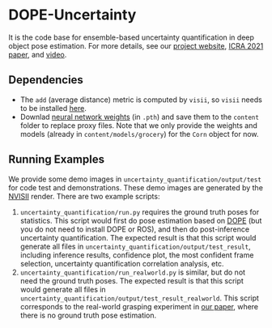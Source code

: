 # DOPE-Uncertainty

It is the code base for ensemble-based uncertainty quantification in deep object pose estimation. For more details, see our [project website](https://sites.google.com/view/fastuq), [ICRA 2021 paper](https://arxiv.org/abs/2011.07748), and [video](https://youtu.be/7g91v6yAYwA).

## Dependencies

* The `add` (average distance) metric is computed by `visii`, so `visii` needs to be installed [here](https://github.com/owl-project/NVISII/).
* Downlad [neural network weights](https://drive.google.com/drive/folders/1mN4kCqVZOnr1xRvMc8M4xWuHcp-yl3X7?usp=sharing) (in `.pth`) and save them to the `content` folder to replace proxy files. Note that we only provide the weights and models (already in `content/models/grocery`) for the `Corn` object for now.

## Running Examples 

We provide some demo images in `uncertainty_quantification/output/test` for code test and demonstrations. These demo images are generated by the [NVISII](https://github.com/owl-project/NVISII/) render. There are two example scripts:

1. `uncertainty_quantification/run.py` requires the ground truth poses for statistics. This script would first do pose estimation based on [DOPE](https://github.com/NVlabs/Deep_Object_Pose) (but you do not need to install DOPE or ROS), and then do post-inference uncertainty quantification. The expected result is that this script would generate all files in `uncertainty_quantification/output/test_result`, including inference results, confidence plot, the most confident frame selection, uncertainty quantification correlation analysis, etc.
2. `uncertainty_quantification/run_realworld.py` is similar, but do not need the ground truth poses. The expected result is that this script would generate all files in `uncertainty_quantification/output/test_result_realworld`. This script corresponds to the real-world grasping experiment in [our paper](https://arxiv.org/abs/2011.07748), where there is no ground truth pose estimation.


